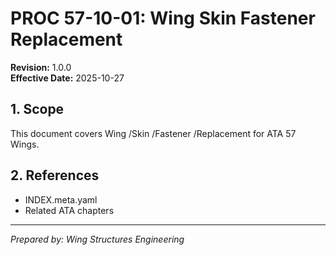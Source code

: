 # PROC 57-10-01: Wing Skin Fastener Replacement

**Revision:** 1.0.0  
**Effective Date:** 2025-10-27

## 1. Scope
This document covers Wing /Skin /Fastener /Replacement for ATA 57 Wings.

## 2. References
- INDEX.meta.yaml
- Related ATA chapters

---
*Prepared by: Wing Structures Engineering*
